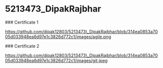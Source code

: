 # 5213473\_DipakRajbhar



\### Certificate 1

https://github.com/dipak12803/5213473\_DipakRajbhar/blob/314ea0853a7005d033948ea6d97e1c3826d772c1/images/agile.png

\### Certificate 2

https://github.com/dipak12803/5213473\_DipakRajbhar/blob/314ea0853a7005d033948ea6d97e1c3826d772c1/images/git.jpeg

